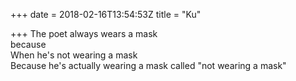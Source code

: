 +++
date = 2018-02-16T13:54:53Z
title = "Ku"

+++ 
The poet always wears a mask   
because   
When he's not wearing a mask   
Because he's actually wearing a mask called "not wearing a mask"
